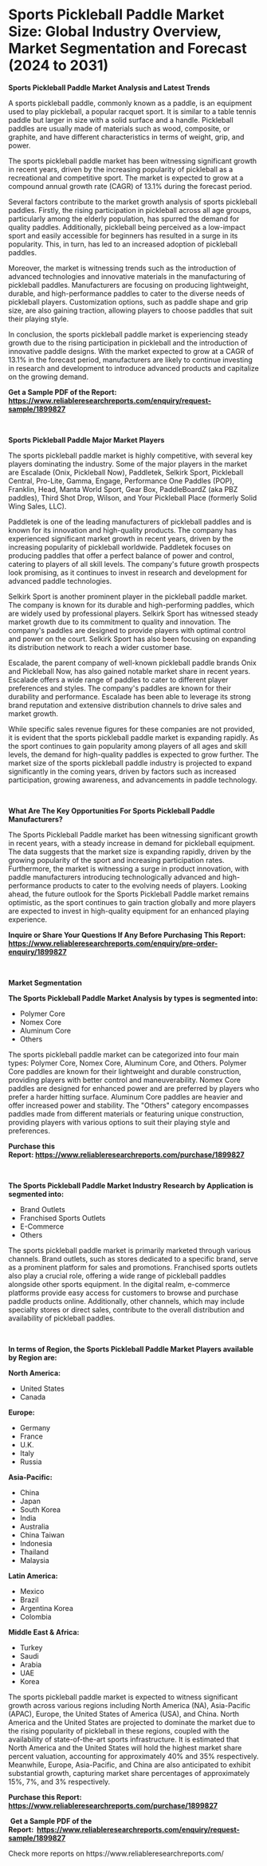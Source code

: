 <p><h1>Sports Pickleball Paddle Market Size: Global Industry Overview, Market Segmentation and Forecast (2024 to 2031)</h1></p><p><strong>Sports Pickleball Paddle Market Analysis and Latest Trends</strong></p>
<p><p>A sports pickleball paddle, commonly known as a paddle, is an equipment used to play pickleball, a popular racquet sport. It is similar to a table tennis paddle but larger in size with a solid surface and a handle. Pickleball paddles are usually made of materials such as wood, composite, or graphite, and have different characteristics in terms of weight, grip, and power.</p><p>The sports pickleball paddle market has been witnessing significant growth in recent years, driven by the increasing popularity of pickleball as a recreational and competitive sport. The market is expected to grow at a compound annual growth rate (CAGR) of 13.1% during the forecast period.</p><p>Several factors contribute to the market growth analysis of sports pickleball paddles. Firstly, the rising participation in pickleball across all age groups, particularly among the elderly population, has spurred the demand for quality paddles. Additionally, pickleball being perceived as a low-impact sport and easily accessible for beginners has resulted in a surge in its popularity. This, in turn, has led to an increased adoption of pickleball paddles.</p><p>Moreover, the market is witnessing trends such as the introduction of advanced technologies and innovative materials in the manufacturing of pickleball paddles. Manufacturers are focusing on producing lightweight, durable, and high-performance paddles to cater to the diverse needs of pickleball players. Customization options, such as paddle shape and grip size, are also gaining traction, allowing players to choose paddles that suit their playing style.</p><p>In conclusion, the sports pickleball paddle market is experiencing steady growth due to the rising participation in pickleball and the introduction of innovative paddle designs. With the market expected to grow at a CAGR of 13.1% in the forecast period, manufacturers are likely to continue investing in research and development to introduce advanced products and capitalize on the growing demand.</p></p>
<p><strong>Get a Sample PDF of the Report:&nbsp; <a href="https://www.reliableresearchreports.com/enquiry/request-sample/1899827">https://www.reliableresearchreports.com/enquiry/request-sample/1899827</a></strong></p>
<p>&nbsp;</p>
<p><strong>Sports Pickleball Paddle Major Market Players</strong></p>
<p><p>The sports pickleball paddle market is highly competitive, with several key players dominating the industry. Some of the major players in the market are Escalade (Onix, Pickleball Now), Paddletek, Selkirk Sport, Pickleball Central, Pro-Lite, Gamma, Engage, Performance One Paddles (POP), Franklin, Head, Manta World Sport, Gear Box, PaddleBoardZ (aka PBZ paddles), Third Shot Drop, Wilson, and Your Pickleball Place (formerly Solid Wing Sales, LLC).</p><p>Paddletek is one of the leading manufacturers of pickleball paddles and is known for its innovation and high-quality products. The company has experienced significant market growth in recent years, driven by the increasing popularity of pickleball worldwide. Paddletek focuses on producing paddles that offer a perfect balance of power and control, catering to players of all skill levels. The company's future growth prospects look promising, as it continues to invest in research and development for advanced paddle technologies.</p><p>Selkirk Sport is another prominent player in the pickleball paddle market. The company is known for its durable and high-performing paddles, which are widely used by professional players. Selkirk Sport has witnessed steady market growth due to its commitment to quality and innovation. The company's paddles are designed to provide players with optimal control and power on the court. Selkirk Sport has also been focusing on expanding its distribution network to reach a wider customer base.</p><p>Escalade, the parent company of well-known pickleball paddle brands Onix and Pickleball Now, has also gained notable market share in recent years. Escalade offers a wide range of paddles to cater to different player preferences and styles. The company's paddles are known for their durability and performance. Escalade has been able to leverage its strong brand reputation and extensive distribution channels to drive sales and market growth.</p><p>While specific sales revenue figures for these companies are not provided, it is evident that the sports pickleball paddle market is expanding rapidly. As the sport continues to gain popularity among players of all ages and skill levels, the demand for high-quality paddles is expected to grow further. The market size of the sports pickleball paddle industry is projected to expand significantly in the coming years, driven by factors such as increased participation, growing awareness, and advancements in paddle technology.</p></p>
<p>&nbsp;</p>
<p><strong>What Are The Key Opportunities For Sports Pickleball Paddle Manufacturers?</strong></p>
<p><p>The Sports Pickleball Paddle market has been witnessing significant growth in recent years, with a steady increase in demand for pickleball equipment. The data suggests that the market size is expanding rapidly, driven by the growing popularity of the sport and increasing participation rates. Furthermore, the market is witnessing a surge in product innovation, with paddle manufacturers introducing technologically advanced and high-performance products to cater to the evolving needs of players. Looking ahead, the future outlook for the Sports Pickleball Paddle market remains optimistic, as the sport continues to gain traction globally and more players are expected to invest in high-quality equipment for an enhanced playing experience.</p></p>
<p><strong>Inquire or Share Your Questions If Any Before Purchasing This Report: <a href="https://www.reliableresearchreports.com/enquiry/pre-order-enquiry/1899827">https://www.reliableresearchreports.com/enquiry/pre-order-enquiry/1899827</a></strong></p>
<p>&nbsp;</p>
<p><strong>Market Segmentation</strong></p>
<p><strong>The Sports Pickleball Paddle Market Analysis by types is segmented into:</strong></p>
<p><ul><li>Polymer Core</li><li>Nomex Core</li><li>Aluminum Core</li><li>Others</li></ul></p>
<p><p>The sports pickleball paddle market can be categorized into four main types: Polymer Core, Nomex Core, Aluminum Core, and Others. Polymer Core paddles are known for their lightweight and durable construction, providing players with better control and maneuverability. Nomex Core paddles are designed for enhanced power and are preferred by players who prefer a harder hitting surface. Aluminum Core paddles are heavier and offer increased power and stability. The "Others" category encompasses paddles made from different materials or featuring unique construction, providing players with various options to suit their playing style and preferences.</p></p>
<p><strong>Purchase this Report:&nbsp;<a href="https://www.reliableresearchreports.com/purchase/1899827">https://www.reliableresearchreports.com/purchase/1899827</a></strong></p>
<p>&nbsp;</p>
<p><strong>The Sports Pickleball Paddle Market Industry Research by Application is segmented into:</strong></p>
<p><ul><li>Brand Outlets</li><li>Franchised Sports Outlets</li><li>E-Commerce</li><li>Others</li></ul></p>
<p><p>The sports pickleball paddle market is primarily marketed through various channels. Brand outlets, such as stores dedicated to a specific brand, serve as a prominent platform for sales and promotions. Franchised sports outlets also play a crucial role, offering a wide range of pickleball paddles alongside other sports equipment. In the digital realm, e-commerce platforms provide easy access for customers to browse and purchase paddle products online. Additionally, other channels, which may include specialty stores or direct sales, contribute to the overall distribution and availability of pickleball paddles.</p></p>
<p>&nbsp;</p>
<p><strong>In terms of Region, the Sports Pickleball Paddle Market Players available by Region are:</strong></p>
<p>
    <p> <strong> North America: </strong>
        <ul>
            <li>United States</li>
            <li>Canada</li>
        </ul>
        </p> 
    <p> <strong> Europe: </strong>
        <ul>
            <li>Germany</li>
            <li>France</li>
            <li>U.K.</li>
            <li>Italy</li>
            <li>Russia</li>
        </ul>
        </p> 
    <p> <strong> Asia-Pacific: </strong>
        <ul>
            <li>China</li>
            <li>Japan</li>
            <li>South Korea</li>
            <li>India</li>
            <li>Australia</li>
            <li>China Taiwan</li>
            <li>Indonesia</li>
            <li>Thailand</li>
            <li>Malaysia</li>
        </ul>
        </p> 
    <p> <strong> Latin America: </strong>
        <ul>
            <li>Mexico</li>
            <li>Brazil</li>
            <li>Argentina Korea</li>
            <li>Colombia</li>
        </ul>
        </p> 
    <p> <strong> Middle East & Africa: </strong>
        <ul>
            <li>Turkey</li>
            <li>Saudi</li>
            <li>Arabia</li>
            <li>UAE</li>
            <li>Korea</li>
        </ul>
    </p>
    </p>
<p><p>The sports pickleball paddle market is expected to witness significant growth across various regions including North America (NA), Asia-Pacific (APAC), Europe, the United States of America (USA), and China. North America and the United States are projected to dominate the market due to the rising popularity of pickleball in these regions, coupled with the availability of state-of-the-art sports infrastructure. It is estimated that North America and the United States will hold the highest market share percent valuation, accounting for approximately 40% and 35% respectively. Meanwhile, Europe, Asia-Pacific, and China are also anticipated to exhibit substantial growth, capturing market share percentages of approximately 15%, 7%, and 3% respectively.</p></p>
<p><strong>Purchase this Report: <a href="https://www.reliableresearchreports.com/purchase/1899827">https://www.reliableresearchreports.com/purchase/1899827</a></strong></p>
<p>&nbsp;<strong>Get a Sample PDF of the Report:&nbsp;&nbsp;<a href="https://www.reliableresearchreports.com/enquiry/request-sample/1899827">https://www.reliableresearchreports.com/enquiry/request-sample/1899827</a></strong></p>
<p><strong></strong></p>
<p>Check more reports on https://www.reliableresearchreports.com/</p>